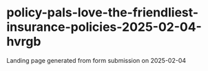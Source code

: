 # policy-pals-love-the-friendliest-insurance-policies-2025-02-04-hvrgb
Landing page generated from form submission on 2025-02-04
